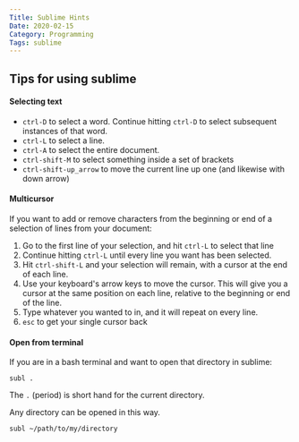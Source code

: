 ```yaml
---
Title: Sublime Hints
Date: 2020-02-15
Category: Programming
Tags: sublime
---
```


## Tips for using sublime

#### Selecting text 

* `ctrl-D` to select a word. Continue hitting `ctrl-D` to select subsequent instances of that word.
* `ctrl-L` to select a line.
* `ctrl-A` to select the entire document.
* `ctrl-shift-M` to select something inside a set of brackets
* `ctrl-shift-up_arrow` to move the current line up one (and likewise with down arrow)

#### Multicursor

If you want to add or remove characters from the beginning or end of a selection of lines from your document:

1. Go to the first line of your selection, and hit `ctrl-L` to select that line
1. Continue hitting `ctrl-L` until every line you want has been selected.
1. Hit `ctrl-shift-L` and your selection will remain, with a cursor at the end of each line.
1. Use your keyboard's arrow keys to move the cursor. This will give you a cursor at the same position on each line, relative to the beginning or end of the line.  
1. Type whatever you wanted to in, and it will repeat on every line.
1. `esc` to get your single cursor back

#### Open from terminal

If you are in a bash terminal and want to open that directory in sublime:

```
subl .
``` 
The `.` (period) is short hand for the current directory.

Any directory can be opened in this way.

```
subl ~/path/to/my/directory
```

